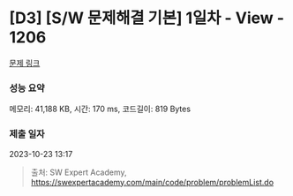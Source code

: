 # [D3] [S/W 문제해결 기본] 1일차 - View - 1206 

[문제 링크](https://swexpertacademy.com/main/code/problem/problemDetail.do?contestProbId=AV134DPqAA8CFAYh) 

### 성능 요약

메모리: 41,188 KB, 시간: 170 ms, 코드길이: 819 Bytes

### 제출 일자

2023-10-23 13:17



> 출처: SW Expert Academy, https://swexpertacademy.com/main/code/problem/problemList.do